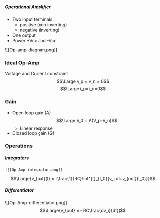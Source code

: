 ##### Operational Amplifier
- Two input terminals
	- positive (non inverting)
	- negative (inverting)
- One output
- Power +Vcc and -Vcc

![[Op-amp-diagram.png]]


### Ideal Op-Amp

Voltage and Current constraint
$$\Large v_p = v_n = 0$$$$\Large i_p=i_n=0$$


### Gain
- Open loop gain (A)$$\Large V_0 = A(V_p-V_n)$$
	- Linear response
- Closed loop gain (G)

### Operations

##### Integrators

	![[Op-Amp-integrator.png]]
$$\Large{v_{out}(t) = -\frac{1}{RC}\int^{t}_{t_0}{v_i dt+v_{out}(t_0)}}$$
##### Differentiator
![[Op-Amp-differentiator.png]]
$$\Large{v_{out} = - RC\frac{dv_i}{dt}}$$
